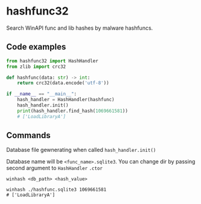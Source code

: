# hashfunc32

Search WinAPI func and lib hashes by malware hashfuncs.

## Code examples

```python
from hashfunc32 import HashHandler
from zlib import crc32

def hashfunc(data: str) -> int:
    return crc32(data.encode('utf-8'))

if __name__ == "__main__":
    hash_handler = HashHandler(hashfunc)
    hash_handler.init()
    print(hash_handler.find_hash(1069661581))
    # ['LoadLibraryA']
```

## Commands

Database file gewnerating when called `hash_handler.init()`

Database name will be `<func_name>.sqlite3`. You can change dir by passing second argument to `HashHandler` `.ctor`

`winhash <db_path> <hash_value>`

```
winhash ./hashfunc.sqlite3 1069661581
# ['LoadLibraryA']
```